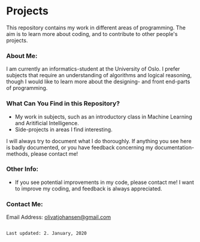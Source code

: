 # Projects
This repository contains my work in different areas of programming. The aim is to learn more about coding, and to contribute to other people's projects.

### About Me:
I am currently an informatics-student at the University of Oslo. I prefer subjects that require an understanding of algorithms and logical reasoning, though I would like to learn more about the designing- and front end-parts of programming.

### What Can You Find in this Repository?
- My work in subjects, such as an introductory class in Machine Learning and Aritificial Intelligence.
- Side-projects in areas I find interesting.

I will always try to document what I do thoroughly. If anything you see here is badly documented, or you have feedback concerning my documentation-methods, please contact me!

### Other Info:
- If you see potential improvements in my code, please contact me! I want to improve my coding, and feedback is always appreciated.



### Contact Me:
Email Address: olivatjohansen@gmail.com


                                                                                        Last updated: 2. January, 2020

